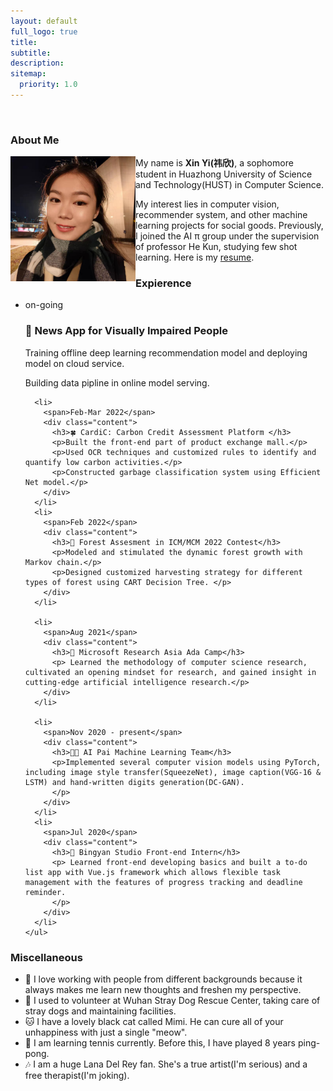 ```yaml
---
layout: default
full_logo: true
title: 
subtitle: 
description: 
sitemap:
  priority: 1.0
---
```

<br>

<h3 id="index_h2">About Me</h3>
<div>
<div class="index_container">
	<div class="index_left">
		<img src = "./assets/img/me.jpg"  height="200" align= "left" padding="10px">
	</div>
	<div class="index_right">
        <p>My name is <b>Xin Yi(祎欣)</b>, a sophomore student in Huazhong University of Science and Technology(HUST) in Computer Science.</p>
        <p>My interest lies in computer vision, recommender system, and other machine learning projects for social goods. Previously, I joined the AI π group under the supervision of professor He Kun, studying few shot learning. Here is my <a href="https://drive.google.com/file/d/1hXHD-Nqyw_YcLDAjYjoTIcZFSVLJRPoU/view?usp=sharing">resume</a>.</p>
	</div>
</div>
</div>

<h3 id="index_h2">Expierence</h3>
<div>
  <div class="timeline">
    <ul>
      <li>
        <span>on-going</span>
        <div class="content">
          <h3>📰 News App for Visually Impaired People</h3>
          <p> Training offline deep learning recommendation model and deploying model on cloud service.</p>
          <p> Building data pipline in online model serving. </p>
        </div>
      </li>

      <li>
        <span>Feb-Mar 2022</span>
        <div class="content">
          <h3>🍀 CardiC: Carbon Credit Assessment Platform </h3>
          <p>Built the front-end part of product exchange mall.</p>
          <p>Used OCR techniques and customized rules to identify and quantify low carbon activities.</p>
          <p>Constructed garbage classification system using Efficient Net model.</p>
        </div>
      </li>
      <li>
        <span>Feb 2022</span>
        <div class="content">
          <h3>🌲 Forest Assesment in ICM/MCM 2022 Contest</h3>
          <p>Modeled and stimulated the dynamic forest growth with Markov chain.</p>
          <p>Designed customized harvesting strategy for different types of forest using CART Decision Tree. </p>
        </div>
      </li>
      
      <li>
        <span>Aug 2021</span>
        <div class="content">
          <h3>👩 Microsoft Research Asia Ada Camp</h3>
          <p> Learned the methodology of computer science research, cultivated an opening mindset for research, and gained insight in cutting-edge artificial intelligence research.</p>
        </div>
      </li>
      
      <li>
        <span>Nov 2020 - present</span>
        <div class="content">
          <h3>👩‍💻 AI Pai Machine Learning Team</h3>
          <p>Implemented several computer vision models using PyTorch, including image style transfer(SqueezeNet), image caption(VGG-16 & LSTM) and hand-written digits generation(DC-GAN).
          </p>
        </div>
      </li>
      <li>
        <span>Jul 2020</span>
        <div class="content">
          <h3>🙌 Bingyan Studio Front-end Intern</h3>
          <p> Learned front-end developing basics and built a to-do list app with Vue.js framework which allows flexible task management with the features of progress tracking and deadline reminder.
          </p>
        </div>
      </li>
    </ul>
  </div>
</div>

<h3 id="index_h2">Miscellaneous</h3>
<div>
	<ul>
		<li>🤝 I love working with people from different backgrounds because it always makes me learn new thoughts and freshen my perspective.</li>
		<li>🐶 I used to volunteer at Wuhan Stray Dog Rescue Center, taking care of stray dogs and maintaining facilities. </li>
		<li>🐱 I have a lovely black cat called Mimi. He can cure all of your unhappiness with just a single "meow". </li>
		<li>🎾 I am learning tennis currently. Before this, I have played 8 years ping-pong. </li>
		<li>🎶 I am a huge Lana Del Rey fan. She's a true artist(I'm serious) and a free therapist(I'm joking).</li>
	</ul>
</div>
<br>
<br>
<br>
<br>